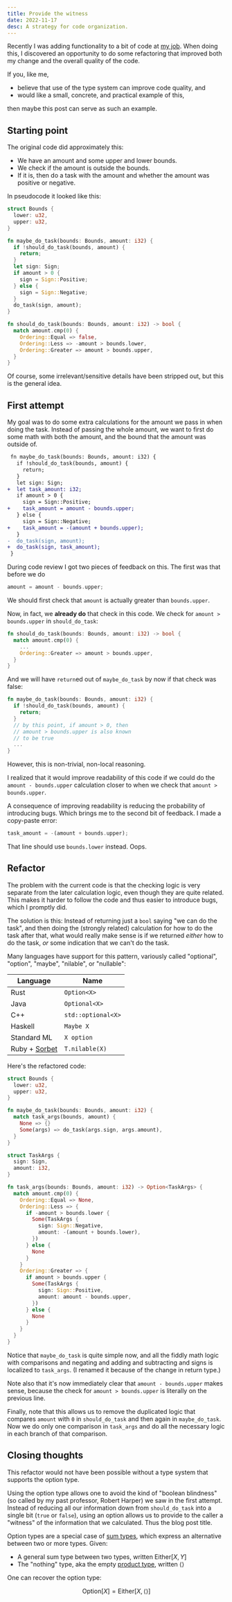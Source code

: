 ```yaml
---
title: Provide the witness
date: 2022-11-17
desc: A strategy for code organization.
---
```


Recently I was adding functionality to a bit of code at [my job][stripe]. When doing this, I discovered an opportunity to do some refactoring that improved both my change and the overall quality of the code.

If you, like me,

- believe that use of the type system can improve code quality, and
- would like a small, concrete, and practical example of this,

then maybe this post can serve as such an example.

## Starting point

The original code did approximately this:

- We have an amount and some upper and lower bounds.
- We check if the amount is outside the bounds.
- If it is, then do a task with the amount and whether the amount was positive or negative.

In pseudocode it looked like this:

```rs
struct Bounds {
  lower: u32,
  upper: u32,
}

fn maybe_do_task(bounds: Bounds, amount: i32) {
  if !should_do_task(bounds, amount) {
    return;
  }
  let sign: Sign;
  if amount > 0 {
    sign = Sign::Positive;
  } else {
    sign = Sign::Negative;
  }
  do_task(sign, amount);
}

fn should_do_task(bounds: Bounds, amount: i32) -> bool {
  match amount.cmp(0) {
    Ordering::Equal => false,
    Ordering::Less => -amount > bounds.lower,
    Ordering::Greater => amount > bounds.upper,
  }
}
```

Of course, some irrelevant/sensitive details have been stripped out, but this is the general idea.

## First attempt

My goal was to do some extra calculations for the amount we pass in when doing the task. Instead of passing the whole amount, we want to first do some math with both the amount, and the bound that the amount was outside of.

```diff
 fn maybe_do_task(bounds: Bounds, amount: i32) {
   if !should_do_task(bounds, amount) {
     return;
   }
   let sign: Sign;
+  let task_amount: i32;
   if amount > 0 {
     sign = Sign::Positive;
+    task_amount = amount - bounds.upper;
   } else {
     sign = Sign::Negative;
+    task_amount = -(amount + bounds.upper);
   }
-  do_task(sign, amount);
+  do_task(sign, task_amount);
 }
```

During code review I got two pieces of feedback on this. The first was that before we do

```rs
amount = amount - bounds.upper;
```

We should first check that `amount` is actually greater than `bounds.upper`.

Now, in fact, we **already do** that check in this code. We check for `amount > bounds.upper` in `should_do_task`:

```rs
fn should_do_task(bounds: Bounds, amount: i32) -> bool {
  match amount.cmp(0) {
    ...
    Ordering::Greater => amount > bounds.upper,
  }
}
```

And we will have `return`ed out of `maybe_do_task` by now if that check was false:

```rs
fn maybe_do_task(bounds: Bounds, amount: i32) {
  if !should_do_task(bounds, amount) {
    return;
  }
  // by this point, if amount > 0, then
  // amount > bounds.upper is also known
  // to be true
  ...
}
```

However, this is non-trivial, non-local reasoning.

I realized that it would improve readability of this code if we could do the `amount - bounds.upper` calculation closer to when we check that `amount > bounds.upper`.

A consequence of improving readability is reducing the probability of introducing bugs. Which brings me to the second bit of feedback. I made a copy-paste error:

```rs
task_amount = -(amount + bounds.upper);
```

That line should use `bounds.lower` instead. Oops.

## Refactor

The problem with the current code is that the checking logic is very separate from the later calculation logic, even though they are quite related. This makes it harder to follow the code and thus easier to introduce bugs, which I promptly did.

The solution is this: Instead of returning just a `bool` saying "we can do the task", and then doing the (strongly related) calculation for how to do the task after that, what would really make sense is if we returned _either_ how to do the task, _or_ some indication that we can't do the task.

Many languages have support for this pattern, variously called "optional", "option", "maybe", "nilable", or "nullable":

| Language          | Name               |
| ----------------- | ------------------ |
| Rust              | `Option<X>`        |
| Java              | `Optional<X>`      |
| C++               | `std::optional<X>` |
| Haskell           | `Maybe X`          |
| Standard ML       | `X option`         |
| Ruby + [Sorbet][] | `T.nilable(X)`     |

Here's the refactored code:

```rs
struct Bounds {
  lower: u32,
  upper: u32,
}

fn maybe_do_task(bounds: Bounds, amount: i32) {
  match task_args(bounds, amount) {
    None => {}
    Some(args) => do_task(args.sign, args.amount),
  }
}

struct TaskArgs {
  sign: Sign,
  amount: i32,
}

fn task_args(bounds: Bounds, amount: i32) -> Option<TaskArgs> {
  match amount.cmp(0) {
    Ordering::Equal => None,
    Ordering::Less => {
      if -amount > bounds.lower {
        Some(TaskArgs {
          sign: Sign::Negative,
          amount: -(amount + bounds.lower),
        })
      } else {
        None
      }
    }
    Ordering::Greater => {
      if amount > bounds.upper {
        Some(TaskArgs {
          sign: Sign::Positive,
          amount: amount - bounds.upper,
        })
      } else {
        None
      }
    }
  }
}
```

Notice that `maybe_do_task` is quite simple now, and all the fiddly math logic with comparisons and negating and adding and subtracting and signs is localized to `task_args`. (I renamed it because of the change in return type.)

Note also that it's now immediately clear that `amount - bounds.upper` makes sense, because the check for `amount > bounds.upper` is literally on the previous line.

Finally, note that this allows us to remove the duplicated logic that compares `amount` with `0` in `should_do_task` and then again in `maybe_do_task`. Now we do only one comparison in `task_args` and do all the necessary logic in each branch of that comparison.

## Closing thoughts

This refactor would not have been possible without a type system that supports the option type.

Using the option type allows one to avoid the kind of "boolean blindness" (so called by my past professor, Robert Harper) we saw in the first attempt. Instead of reducing all our information down from `should_do_task` into a single bit (`true` or `false`), using an option allows us to provide to the caller a "witness" of the information that we calculated. Thus the blog post title.

Option types are a special case of [sum types][], which express an alternative between two or more types. Given:

- A general sum type between two types, written $\textsf{Either}[X, Y]$
- The "nothing" type, aka the empty [product type][], written $\langle \rangle$

One can recover the option type:

$$\textsf{Option}[X] = \textsf{Either}[X, \langle \rangle]$$

[stripe]: https://stripe.com
[sorbet]: https://sorbet.org
[sum types]: https://azdavis.net/posts/define-pl-04/
[product type]: https://azdavis.net/posts/define-pl-03/
